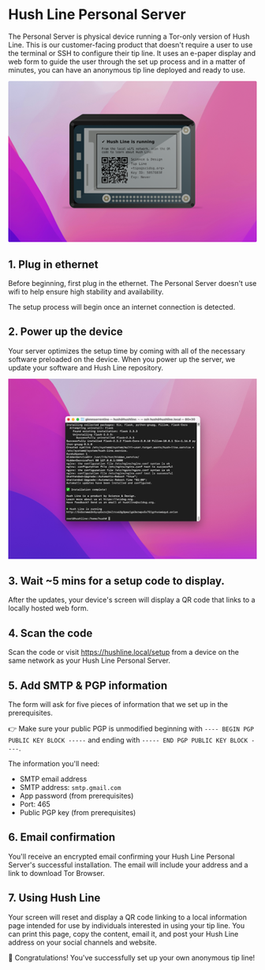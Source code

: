 # Hush Line Personal Server

The Personal Server is physical device running a Tor-only version of Hush Line. This is our customer-facing product that doesn't require a user to use the terminal or SSH to configure their tip line. It uses an e-paper display and web form to guide the user through the set up process and in a matter of minutes, you can have an anonymous tip line deployed and ready to use.

<img src="../img/personal-server-cover.png">

## 1. Plug in ethernet

Before beginning, first plug in the ethernet. The Personal Server doesn't use wifi to help ensure high stability and availability.

The setup process will begin once an internet connection is detected.

## 2. Power up the device

Your server optimizes the setup time by coming with all of the necessary software preloaded on the device. When you power up the server, we update your software and Hush Line repository.

<img src="../img/24-finished.png">

## 3. Wait ~5 mins for a setup code to display.

After the updates, your device's screen will display a QR code that links to a locally hosted web form.

## 4. Scan the code

Scan the code or visit https://hushline.local/setup from a device on the same network as your Hush Line Personal Server. 

## 5. Add SMTP & PGP information

The form will ask for five pieces of information that we set up in the prerequisites. 

👉 Make sure your public PGP is unmodified beginning with `---- BEGIN PGP PUBLIC KEY BLOCK -----` and ending with `----- END PGP PUBLIC KEY BLOCK ----`.

The information you'll need: 

- SMTP email address
- SMTP address: `smtp.gmail.com`
- App password (from prerequisites)
- Port: 465
- Public PGP key (from prerequisites)

## 6. Email confirmation

You'll receive an encrypted email confirming your Hush Line Personal Server's successful installation. The email will include your address and a link to download Tor Browser.

## 7. Using Hush Line

Your screen will reset and display a QR code linking to a local information page intended for use by individuals interested in using your tip line. You can print this page, copy the content, email it, and post your Hush Line address on your social channels and website.

🎉 Congratulations! You've successfully set up your own anonymous tip line! 
